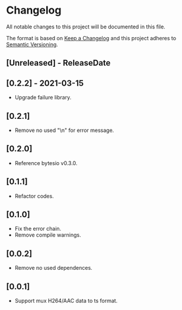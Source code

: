 # Changelog

All notable changes to this project will be documented in this file.

The format is based on [Keep a Changelog](http://keepachangelog.com/)
and this project adheres to [Semantic Versioning](http://semver.org/).

<!-- next-header -->

## [Unreleased] - ReleaseDate

## [0.2.2] - 2021-03-15
- Upgrade failure library.

## [0.2.1] 
- Remove no used "\n" for error message.
  
## [0.2.0]
- Reference bytesio v0.3.0.

## [0.1.1]
- Refactor codes.

## [0.1.0] 
- Fix the error chain.
- Remove compile warnings.
  
## [0.0.2]
- Remove no used dependences.

## [0.0.1]
- Support mux H264/AAC data to ts format.












